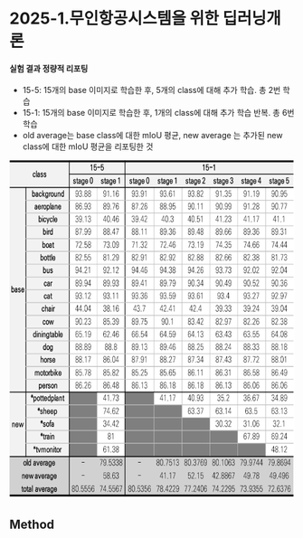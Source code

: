 # 2025-1.무인항공시스템을 위한 딥러닝개론

#### 실험 결과 정량적 리포팅
- 15-5: 15개의 base 이미지로 학습한 후, 5개의 class에 대해 추가 학습. 총 2번 학습
- 15-1: 15개의 base 이미지로 학습한 후, 1개의 class에 대해 추가 학습 반복. 총 6번 학습
- old average는 base class에 대한 mIoU 평균, new average 는 추가된 new class에 대한 mIoU 평균을 리포팅한 것


<img src="https://github.com/2seung0708/2025-1.DL_Assignment/blob/main/figures/results_table.png" width="700" height="600" />


## Method
